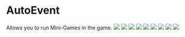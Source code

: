 # AutoEvent
Allows you to run Mini-Games in the game.
![](https://github.com/KoT0XleB/AutoEvent/blob/main/Photos/Zombie.png)
![](https://github.com/KoT0XleB/AutoEvent/blob/main/Photos/Bounce.png)
![](https://github.com/KoT0XleB/AutoEvent/blob/main/Photos/Jail.png)
![](https://github.com/KoT0XleB/AutoEvent/blob/main/Photos/DeathParty.png)
![](https://github.com/KoT0XleB/AutoEvent/blob/main/Photos/Glass.png)
![](https://github.com/KoT0XleB/AutoEvent/blob/main/Photos/Lava.png)
![](https://github.com/KoT0XleB/AutoEvent/blob/main/Photos/Football.png)
![](https://github.com/KoT0XleB/AutoEvent/blob/main/Photos/Battle.png)
![](https://github.com/KoT0XleB/AutoEvent/blob/main/Photos/35Hp.png)
